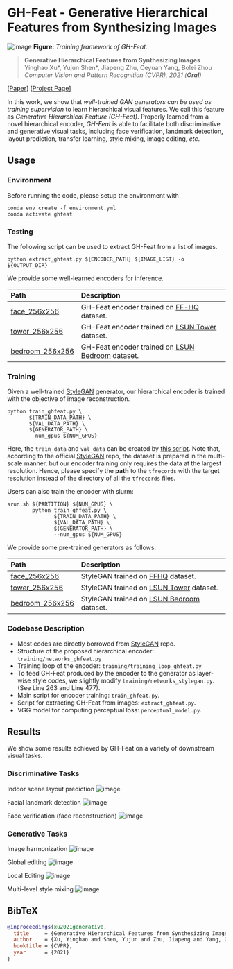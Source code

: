 # GH-Feat - Generative Hierarchical Features from Synthesizing Images

![image](./docs/assets/framework.jpg)
**Figure:** *Training framework of GH-Feat.*

> **Generative Hierarchical Features from Synthesizing Images** <br>
> Yinghao Xu*, Yujun Shen*, Jiapeng Zhu, Ceyuan Yang, Bolei Zhou <br>
> *Computer Vision and Pattern Recognition (CVPR), 2021 (**Oral**)*

[[Paper](https://arxiv.org/pdf/2007.10379.pdf)]
[[Project Page](https://genforce.github.io/ghfeat/)]

In this work, we show that *well-trained GAN generators can be used as training supervision* to learn hierarchical visual features. We call this feature as *Generative Hierarchical Feature (GH-Feat)*. Properly learned from a novel hierarchical encoder, *GH-Feat* is able to facilitate both discriminative and generative visual tasks, including face verification,  landmark detection, layout prediction, transfer learning, style mixing, image editing, *etc*.

## Usage

### Environment

Before running the code, please setup the environment with

```shell
conda env create -f environment.yml
conda activate ghfeat
```

### Testing

The following script can be used to extract GH-Feat from a list of images.

```shell
python extract_ghfeat.py ${ENCODER_PATH} ${IMAGE_LIST} -o ${OUTPUT_DIR}
```

We provide some well-learned encoders for inference.

| Path | Description
| :--- | :----------
|[face_256x256](https://www.dropbox.com/s/9lrof8l54t2s9lx/ghfeat-encoder-ffhq-256.pkl?dl=0)      | GH-Feat encoder trained on [FF-HQ](https://github.com/NVlabs/ffhq-dataset) dataset.
|[tower_256x256](https://www.dropbox.com/s/844koj8shv9y4gh/ghfeat-encoder-tower-256.pkl?dl=0)      | GH-Feat encoder trained on [LSUN Tower](https://github.com/fyu/lsun) dataset.
|[bedroom_256x256](https://www.dropbox.com/s/rxjzd4hsvlvbydi/ghfeat-encoder-bedroom-256.pkl?dl=0) | GH-Feat encoder trained on [LSUN Bedroom](https://github.com/fyu/lsun) dataset.

### Training

Given a well-trained [StyleGAN](https://github.com/NVlabs/stylegan) generator, our hierarchical encoder is trained with the objective of image reconstruction.

```shell
python train_ghfeat.py \
       ${TRAIN_DATA_PATH} \
       ${VAL_DATA_PATH} \
       ${GENERATOR_PATH} \
       --num_gpus ${NUM_GPUS}
```

Here, the `train_data` and `val_data` can be created by [this script](https://github.com/NVlabs/stylegan/blob/master/dataset_tool.py). Note that, according to the official [StyleGAN](https://github.com/NVlabs/stylegan) repo, the dataset is prepared in the multi-scale manner, but our encoder training only requires the data at the largest resolution. Hence, please specify the **path** to the `tfrecords` with the target resolution instead of the directory of all the `tfrecords` files.

Users can also train the encoder with slurm:

```shell
srun.sh ${PARTITION} ${NUM_GPUS} \
        python train_ghfeat.py \
               ${TRAIN_DATA_PATH} \
               ${VAL_DATA_PATH} \
               ${GENERATOR_PATH} \
               --num_gpus ${NUM_GPUS}
```

We provide some pre-trained generators as follows.

| Path | Description
| :--- | :----------
|[face_256x256](https://www.dropbox.com/s/r068a4q2wcrs5kv/stylegan-ffhq-256.pkl?dl=0)        | StyleGAN trained on [FFHQ](https://github.com/NVlabs/ffhq-dataset) dataset.
|[tower_256x256](https://www.dropbox.com/s/nme0ka0zjx81r0q/stylegan-tower-256.pkl?dl=0)      | StyleGAN trained on [LSUN Tower](https://github.com/fyu/lsun) dataset.
|[bedroom_256x256](https://www.dropbox.com/s/1c8p1m0c6pv2cqr/stylegan-bedrooms-256.pkl?dl=0) | StyleGAN trained on [LSUN Bedroom](https://github.com/fyu/lsun) dataset.

### Codebase Description

- Most codes are directly borrowed from [StyleGAN](https://github.com/NVlabs/stylegan) repo.
- Structure of the proposed hierarchical encoder: `training/networks_ghfeat.py`
- Training loop of the encoder: `training/training_loop_ghfeat.py`
- To feed GH-Feat produced by the encoder to the generator as layer-wise style codes, we slightly modify `training/networks_stylegan.py`. (See Line 263 and Line 477).
- Main script for encoder training: `train_ghfeat.py`.
- Script for extracting GH-Feat from images: `extract_ghfeat.py`.
- VGG model for computing perceptual loss: `perceptual_model.py`.

## Results

We show some results achieved by GH-Feat on a variety of downstream visual tasks.

### Discriminative Tasks

Indoor scene layout prediction
![image](./docs/assets/layout.jpg)

Facial landmark detection
![image](./docs/assets/landmark.jpg)

Face verification (face reconstruction)
![image](./docs/assets/face_verification.jpg)

### Generative Tasks

Image harmonization
![image](./docs/assets/harmonization.jpg)

Global editing
![image](./docs/assets/global_editing.jpg)

Local Editing
![image](./docs/assets/local_editing.jpg)

Multi-level style mixing
![image](./docs/assets/style_mixing.jpg)

## BibTeX

```bibtex
@inproceedings{xu2021generative,
  title     = {Generative Hierarchical Features from Synthesizing Images},
  author    = {Xu, Yinghao and Shen, Yujun and Zhu, Jiapeng and Yang, Ceyuan and Zhou, Bolei},
  booktitle = {CVPR},
  year      = {2021}
}
```
